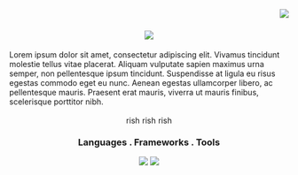 <img align="right" src="https://visitor-badge.laobi.icu/badge?page_id=vid-db.vid-db" />

<h1 align="center">
    <img src="https://readme-typing-svg.herokuapp.com/?font=Righteous&size=35&center=true&vCenter=true&width=500&height=70&duration=4000&lines=Hi+There!+👋;+I'm+David+Bautista!;" />
</h1>
Lorem ipsum dolor sit amet, consectetur adipiscing elit. Vivamus tincidunt molestie tellus vitae placerat. Aliquam vulputate sapien maximus urna semper, non pellentesque ipsum tincidunt. Suspendisse at ligula eu risus egestas commodo eget eu nunc. Aenean egestas ullamcorper libero, ac pellentesque mauris. Praesent erat mauris, viverra ut mauris finibus, scelerisque porttitor nibh.
<p align="center">
<a href="https://twitter.com/rishavchanda" target="blank"><img align="center" src="https://raw.githubusercontent.com/rahuldkjain/github-profile-readme-generator/master/src/images/icons/Social/twitter.svg" alt="rishavchanda" height="15" width="25" /></a>
<a href="https://www.linkedin.com/in/david-bautista-033b682a5" target="blank"><img align="center" src="https://raw.githubusercontent.com/rahuldkjain/github-profile-readme-generator/master/src/images/icons/Social/linked-in-alt.svg" alt="rishav-chanda-b89a791b3" height="15" width="25"" /></a>
<a href="https://www.facebook.com/profile.php?id=100088191261338" target="blank"><img align="center" src="https://raw.githubusercontent.com/rahuldkjain/github-profile-readme-generator/master/src/images/icons/Social/facebook.svg" alt="rishav_chanda" height="15" width="25"" /></a>

</p>
 

<h3 align="center">Languages . Frameworks . Tools</h3>
<div align="center">
    <img src="https://skillicons.dev/icons?i=react,mui,nodejs,php,mysql,html,javascript,java,python,javascript" />
    <img src="https://skillicons.dev/icons?i=typescript,tailwind,bootstrap,vscode,git,github,figma" />
</div>
<br/>


<!--
**vid-db/vid-db** is a ✨ _special_ ✨ repository because its `README.md` (this file) appears on your GitHub profile.

Here are some ideas to get you started:

- 🔭 I’m currently working on ...
- 🌱 I’m currently learning ...
- 👯 I’m looking to collaborate on ...
- 🤔 I’m looking for help with ...
- 💬 Ask me about ...
- 📫 How to reach me: ...
- 😄 Pronouns: ...
- ⚡ Fun fact: ...
-->
